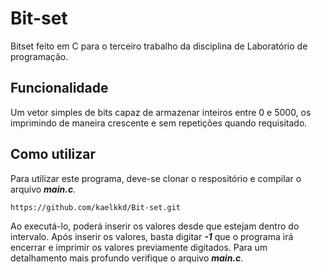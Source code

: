 # Bit-set
Bitset feito em C para o terceiro trabalho da disciplina de Laboratório de programação.

## Funcionalidade
Um vetor simples de bits capaz de armazenar inteiros entre 0 e 5000, os imprimindo de maneira crescente e sem repetições quando requisitado.

## Como utilizar
Para utilizar este programa, deve-se clonar o respositório e compilar o arquivo ***main.c***. 

`https://github.com/kaelkkd/Bit-set.git`

Ao executá-lo, poderá inserir os valores desde que estejam dentro do intervalo. Após inserir os valores, basta digitar ***-1*** que o programa irá encerrar e imprimir os valores previamente digitados. Para um detalhamento mais profundo verifique o arquivo ***main.c***.
